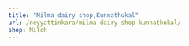 ```yaml
---
title: "Milma dairy shop,Kunnathukal"
url: /neyyattinkara/milma-dairy-shop-kunnathukal/
shop: Milch
---
```

